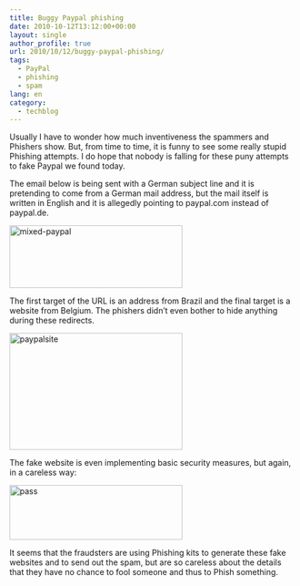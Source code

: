 ```yaml
---
title: Buggy Paypal phishing
date: 2010-10-12T13:12:00+00:00
layout: single
author_profile: true
url: 2010/10/12/buggy-paypal-phishing/
tags:
  - PayPal
  - phishing
  - spam
lang: en
category: 
  - techblog
---
```

Usually I have to wonder how much inventiveness the spammers and Phishers show. But, from time to time, it is funny to see some really stupid Phishing attempts. I do hope that nobody is falling for these puny attempts to fake Paypal we found today.

The email below is being sent with a German subject line and it is pretending to come from a German mail address, but the mail itself is written in English and it is allegedly pointing to paypal.com instead of paypal.de.

[<img title="mixed-paypal" border="0" alt="mixed-paypal" src="http://lh3.ggpht.com/_vaUVXcmC3OI/TLRXeJiiOQI/AAAAAAAACoY/aBrBm4hJELA/mixed-paypal_thumb%5B1%5D.png?imgmax=800" width="304" height="110" />](http://lh6.ggpht.com/_vaUVXcmC3OI/TLRXccSEfjI/AAAAAAAACoU/lf0Bx9pMcI8/s1600-h/mixed-paypal%5B3%5D.png)

The first target of the URL is an address from Brazil and the final target is a website from Belgium. The phishers didn’t even bother to hide anything during these redirects.

[<img title="paypalsite" border="0" alt="paypalsite" src="http://lh4.ggpht.com/_vaUVXcmC3OI/TLRXnOy_umI/AAAAAAAACog/FYB9eT3jUwU/paypalsite_thumb%5B1%5D.png?imgmax=800" width="304" height="205" />](http://lh5.ggpht.com/_vaUVXcmC3OI/TLRXkc6r1kI/AAAAAAAACoc/oA7gWNgbnOw/s1600-h/paypalsite%5B3%5D.png)

The fake website is even implementing basic security measures, but again, in a careless way:

[<img title="pass" border="0" alt="pass" src="http://lh5.ggpht.com/_vaUVXcmC3OI/TLRXrI7AZUI/AAAAAAAACoo/jVY1927CUns/pass_thumb%5B2%5D.png?imgmax=800" width="304" height="96" />](http://lh4.ggpht.com/_vaUVXcmC3OI/TLRXpT6SPqI/AAAAAAAACok/eR7e6TdFhQo/s1600-h/pass%5B4%5D.png)

It seems that the fraudsters are using Phishing kits to generate these fake websites and to send out the spam, but are so careless about the details that they have no chance to fool someone and thus to Phish something.